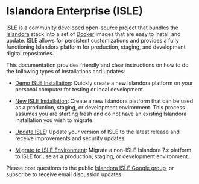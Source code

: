 <!--- PAGE_TITLE --->

# Islandora Enterprise (ISLE)

ISLE is a community developed open-source project that bundles the [Islandora](https://islandora.ca) stack into a set of [Docker](https://docker.com) images that are easy to install and update. ISLE allows for persistent customizations and provides a fully functioning Islandora platform for production, staging, and development digital repositories.

This documentation provides friendly and clear instructions on how to do the following types of installations and updates:

* [Demo ISLE Installation](install/host-hardware-requirements.md): Quickly create a new Islandora platform on your personal computer for testing or local development.

* [New ISLE Installation](install/host-hardware-requirements.md): Create a new Islandora platform that can be used as a production, staging, or development environment. This process assumes you are starting fresh and do not have an existing Islandora installation you wish to migrate.

* [Update ISLE](update/update.md): Update your version of ISLE to the latest release and receive improvements and security updates.

* [Migrate to ISLE Environment](install/host-hardware-requirements.md): Migrate a non-ISLE Islandora 7.x platform to ISLE for use as a production, staging, or development environment.

Please post questions to the public [Islandora ISLE Google group](https://groups.google.com/forum/#!forum/islandora-isle), or subscribe to receive email discussion updates.

